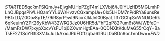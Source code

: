 $START$ED5qcRmFSlQmJy+EjvgMUHpPZgT4m1LXVbj6/iJ0iYUzHD5MGLmhPLhOJBpqsPhVLHQamYYL6WsHvzvCGxampUn+0Ix5LHDM7nP/dRYa8unsRe9BfxLD/Z0Oov8pTE/79iR8yrPewI9Ncx7JklJvIG0ByaLT37GChpSoWNUiDeRk6qKeuimYZPK26yKbW432WRQ3Jz0U6HR5d/FhF2qP82Pum6s8WJWEfeD+/MamFzDW7pxypXxcvYsFU1bj02XwmHgtEAa+0QDNXItKduMAG55rCqY+BaTsEF2Z1SoYR3l3XVJxJuLkAxroJRbFDffzqba6flRUL0aBDn9orJmnDw==$END$